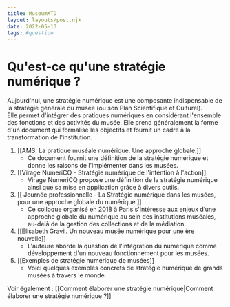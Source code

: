 ```yaml
---
title: MuseumXTD
layout: layouts/post.njk
date: 2022-05-13
tags: #question
---
```

# Qu'est-ce qu'une stratégie numérique ?

Aujourd'hui, une stratégie numérique est une composante indispensable de la stratégie générale du musée (ou son Plan Scientifique et Culturel).  
Elle permet d'intégrer des pratiques numériques en considérant l'ensemble des fonctions et des activités du musée.
Elle prend généralement la forme d'un document qui formalise les objectifs et fournit un cadre à la transformation de l'institution.
 
1. [[AMS. La pratique muséale numérique. Une approche globale.]]
	- Ce document fournit une définition de la stratégie numérique et donne les raisons de l'implémenter dans les musées.
2. [[Virage NumeriCQ - Stratégie numérique de l'intention à l'action]] 
	- Virage NumeriCQ propose une définition de la stratégie numérique ainsi que sa mise en application grâce à divers outils. 
3. [[ Journée professionnelle - La Stratégie numérique dans les musées, pour une approche globale du numérique ]]
	- Ce colloque organisé en 2018 à Paris s'intéresse aux enjeux d’une approche globale du numérique au sein des institutions muséales, au-delà de la gestion des collections et de la médiation.  
4. [[Elisabeth Gravil. Un nouveau musée numérique pour une ère nouvelle]] 
	- L'auteure aborde la question de l'intégration du numérique comme développement d'un nouveau fonctionnement pour les musées. 
5. [[Exemples de stratégie numérique de musées]]
	- Voici quelques exemples concrets de stratégie numérique de grands musées à travers le monde. 


Voir également : [[Comment élaborer une stratégie numérique|Comment élaborer une stratégie numérique ?]]